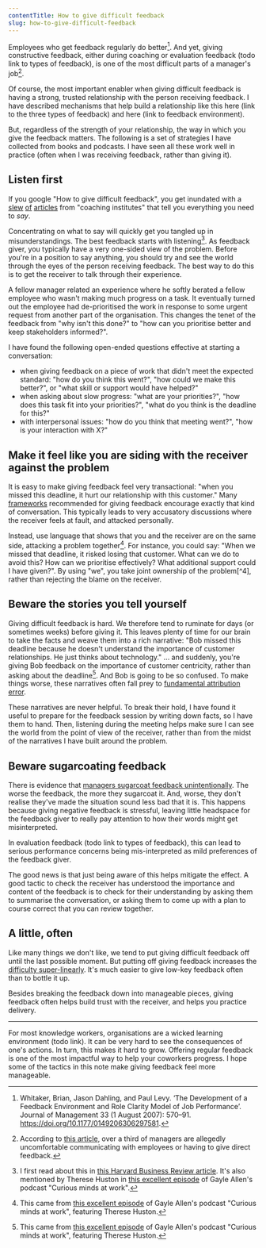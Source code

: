 ```yaml
---
contentTitle: How to give difficult feedback
slug: how-to-give-difficult-feedback
---
```


Employees who get feedback regularly do better[^1]. And yet, giving constructive feedback, either during coaching or evaluation feedback (todo link to types of feedback), is one of the most difficult parts of a manager's job[^2].

Of course, the most important enabler when giving difficult feedback is having a strong, trusted relationship with the person receiving feedback. I have described mechanisms that help build a relationship like this here (link to the three types of feedback) and here (link to feedback environment).

But, regardless of the strength of your relationship, the way in which you give the feedback matters. The following is a set of strategies I have collected from books and podcasts. I have seen all these work well in practice (often when I was receiving feedback, rather than giving it).

## Listen first

If you google "How to give difficult feedback", you get inundated with a [slew](https://www.thebalancecareers.com/how-to-give-negative-feedback-properly-2275334) [of](https://www.forbes.com/sites/ashiraprossack1/2018/08/31/how-to-give-negative-feedback-more-effectively/) [articles](https://www.caba.org.uk/help-and-guides/information/how-give-difficult-feedback-work) from "coaching institutes" that tell you everything you need to _say_.

Concentrating on what to say will quickly get you tangled up in misunderstandings. The best feedback starts with listening[^3]. As feedback giver, you typically have a very one-sided view of the problem. Before you're in a position to say anything, you should try and see the world through the eyes of the person receiving feedback. The best way to do this is to get the receiver to talk through their experience.

A fellow manager related an experience where he softly berated a fellow employee who wasn't making much progress on a task. It eventually turned out the employee had de-prioritised the work in response to some urgent request from another part of the organisation. This changes the tenet of the feedback from "why isn't this done?" to "how can you prioritise better and keep stakeholders informed?".

I have found the following open-ended questions effective at starting a conversation:
- when giving feedback on a piece of work that didn't meet the expected standard: "how do you think this went?", "how could we make this better?", or "what skill or support would have helped?"
- when asking about slow progress: "what are your priorities?", "how does this task fit into your priorities?", "what do you think is the deadline for this?"
- with interpersonal issues: "how do you think that meeting went?", "how is your interaction with X?"

## Make it feel like you are siding with the receiver against the problem

It is easy to make giving feedback feel very transactional: "when you missed this deadline, it hurt our relationship with this customer." Many [frameworks](https://medium.com/pm101/the-situation-behavior-impact-feedback-framework-e20ce52c9357#:~:text=SBI%20stands%20for%20the%20Situation,%2C%20and%20action%2Doriented%20feedback.&text=To%20finalize%20it%2C%20you'll,the%20impact%20of%20their%20actions.) recommended for giving feedback encourage exactly that kind of conversation. This typically leads to very accusatory discussions where the receiver feels at fault, and attacked personally.

Instead, use language that shows that you and the receiver are on the same side, attacking a problem together[^6]. For instance, you could say: "When we missed that deadline, it risked losing that customer. What can we do to avoid this? How can we prioritise effectively? What additional support could I have given?". By using "we", you take joint ownership of the problem[^4], rather than rejecting the blame on the receiver.

## Beware the stories you tell yourself

Giving difficult feedback is hard. We therefore tend to ruminate for days (or sometimes weeks) before giving it. This leaves plenty of time for our brain to take the facts and weave them into a rich narrative: "Bob missed this deadline because he doesn't understand the importance of customer relationships. He just thinks about technology." ... and suddenly, you're giving Bob feedback on the importance of customer centricity, rather than asking about the deadline[^7]. And Bob is going to be so confused. To make things worse, these narratives often fall prey to [fundamental attribution error](https://en.wikipedia.org/wiki/Fundamental_attribution_error).

These narratives are never helpful. To break their hold, I have found it useful to prepare for the feedback session by writing down facts, so I have them to hand. Then, listening during the meeting helps make sure I can see the world from the point of view of the receiver, rather than from the midst of the narratives I have built around the problem.

## Beware sugarcoating feedback

There is evidence that [managers sugarcoat feedback unintentionally](https://hbr.org/2019/10/are-you-sugarcoating-your-feedback-without-realizing-it). The worse the feedback, the more they sugarcoat it. And, worse, they don't realise they've made the situation sound less bad that it is. This happens because giving negative feedback is stressful, leaving little headspace for the feedback giver to really pay attention to how their words might get misinterpreted.

In evaluation feedback (todo link to types of feedback), this can lead to serious performance concerns being mis-interpreted as mild preferences of the feedback giver.

The good news is that just being aware of this helps mitigate the effect. A good tactic to check the receiver has understood the importance and content of the feedback is to check for their understanding by asking them to summarise the conversation, or asking them to come up with a plan to course correct that you can review together.

## A little, often

Like many things we don't like, we tend to put giving difficult feedback off until the last possible moment. But putting off giving feedback increases the [difficulty super-linearly](https://martinfowler.com/bliki/FrequencyReducesDifficulty.html). It's much easier to give low-key feedback often than to bottle it up.

Besides breaking the feedback down into manageable pieces, giving feedback often helps build trust with the receiver, and helps you practice delivery.

---

For most knowledge workers, organisations are a wicked learning environment (todo link). It can be very hard to see the consequences of one's actions. In turn, this makes it hard to grow. Offering regular feedback is one of the most impactful way to help your coworkers progress. I hope some of the tactics in this note make giving feedback feel more manageable.

[^1]: Whitaker, Brian, Jason Dahling, and Paul Levy. ‘The Development of a Feedback Environment and Role Clarity Model of Job Performance’. Journal of Management 33 (1 August 2007): 570–91. https://doi.org/10.1177/0149206306297581.
[^2]: According to [this article]( https://hbr.org/2016/03/two-thirds-of-managers-are-uncomfortable-communicating-with-employees?cm_mmc=email-_-newsletter-_-management_tip-_-tip_date&referral=00203&utm_source=newsletter_management_tip&utm_medium=email&utm_campaign=tip_date), over a third of managers are allegedly uncomfortable communicating with employees or having to give direct feedback.
[^3]: I first read about this in [this Harvard Business Review article](https://hbr.org/2016/03/two-thirds-of-managers-are-uncomfortable-communicating-with-employees?cm_mmc=email-_-newsletter-_-management_tip-_-tip_date&referral=00203&utm_source=newsletter_management_tip&utm_medium=email&utm_campaign=tip_date). It's also mentioned by Therese Huston in [this excellent episode](https://www.gayleallen.net/cm-183-therese-huston-on-getting-feedback-right/) of Gayle Allen's podcast "Curious minds at work".
[^6]: This came from [this excellent episode](https://www.gayleallen.net/cm-183-therese-huston-on-getting-feedback-right/) of Gayle Allen's podcast "Curious minds at work", featuring Therese Huston.
[^7]: This came from [this excellent episode](https://www.gayleallen.net/cm-183-therese-huston-on-getting-feedback-right/) of Gayle Allen's podcast "Curious minds at work", featuring Therese Huston.
